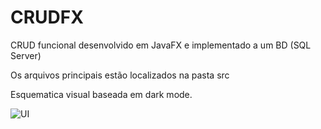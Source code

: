 # CRUDFX
CRUD funcional desenvolvido em JavaFX e implementado a um BD (SQL Server)

Os arquivos principais estão localizados na pasta src

Esquematica visual baseada em dark mode.

![UI](https://i.imgur.com/cAOX4Ny.png)


